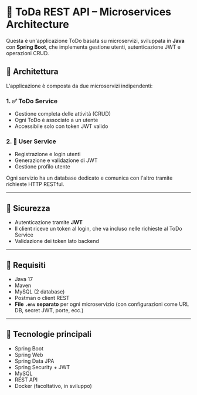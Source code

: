 # 🧾 ToDa REST API – Microservices Architecture

Questa è un'applicazione ToDo basata su microservizi, sviluppata in **Java** con **Spring Boot**, che implementa gestione utenti, autenticazione JWT e operazioni CRUD.

## 🧩 Architettura

L'applicazione è composta da due microservizi indipendenti:

### 1. ✅ ToDo Service
- Gestione completa delle attività (CRUD)
- Ogni ToDo è associato a un utente
- Accessibile solo con token JWT valido

### 2. 👤 User Service
- Registrazione e login utenti
- Generazione e validazione di JWT
- Gestione profilo utente

Ogni servizio ha un database dedicato e comunica con l'altro tramite richieste HTTP RESTful.

---

## 🔐 Sicurezza
- Autenticazione tramite **JWT**
- Il client riceve un token al login, che va incluso nelle richieste al ToDo Service
- Validazione dei token lato backend

---

## 🧾 Requisiti

- Java 17
- Maven
- MySQL (2 database)
- Postman o client REST
- **File `.env` separato** per ogni microservizio (con configurazioni come URL DB, secret JWT, porte, ecc.)

---

## 🚀 Tecnologie principali
- Spring Boot
- Spring Web
- Spring Data JPA
- Spring Security + JWT
- MySQL
- REST API
- Docker (facoltativo, in sviluppo)
